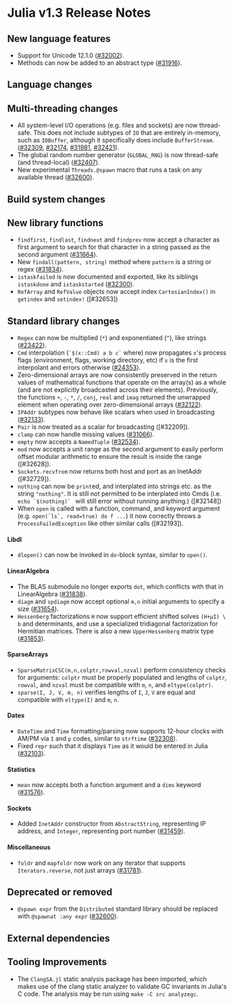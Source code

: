 Julia v1.3 Release Notes
========================

New language features
---------------------

* Support for Unicode 12.1.0 ([#32002]).
* Methods can now be added to an abstract type ([#31916]).

Language changes
----------------


Multi-threading changes
-----------------------

* All system-level I/O operations (e.g. files and sockets) are now thread-safe.
  This does not include subtypes of `IO` that are entirely in-memory, such as `IOBuffer`,
  although it specifically does include `BufferStream`.
  ([#32309], [#32174], [#31981], [#32421]).
* The global random number generator (`GLOBAL_RNG`) is now thread-safe (and thread-local) ([#32407]).
* New experimental `Threads.@spawn` macro that runs a task on any available thread ([#32600]).

Build system changes
--------------------


New library functions
---------------------

* `findfirst`, `findlast`, `findnext` and `findprev` now accept a character as first argument
  to search for that character in a string passed as the second argument ([#31664]).
* New `findall(pattern, string)` method where `pattern` is a string or regex ([#31834]).
* `istaskfailed` is now documented and exported, like its siblings `istaskdone` and `istaskstarted` ([#32300]).
* `RefArray` and `RefValue` objects now accept index `CartesianIndex()` in  `getindex` and `setindex!` ([#32653])

Standard library changes
------------------------

* `Regex` can now be multiplied (`*`) and exponentiated (`^`), like strings ([#23422]).
* `Cmd` interpolation (``` `$(x::Cmd) a b c` ``` where) now propagates `x`'s process flags
  (environment, flags, working directory, etc) if `x` is the first interpolant and errors
  otherwise ([#24353]).
* Zero-dimensional arrays are now consistently preserved in the return values of mathematical
  functions that operate on the array(s) as a whole (and are not explicitly broadcasted across their elements).
  Previously, the functions  `+`, `-`, `*`, `/`, `conj`, `real` and `imag` returned the unwrapped element
  when operating over zero-dimensional arrays ([#32122]).
* `IPAddr` subtypes now behave like scalars when used in broadcasting ([#32133]).
* `Pair` is now treated as a scalar for broadcasting ([#32209]).
* `clamp` can now handle missing values ([#31066]).
* `empty` now accepts a `NamedTuple` ([#32534]).
* `mod` now accepts a unit range as the second argument to easily perform offset modular arithmetic to ensure the result is inside the range ([#32628]).
* `Sockets.recvfrom` now returns both host and port as an InetAddr ([#32729]).
* `nothing` can now be `print`ed, and interplated into strings etc. as the string `"nothing"`. It is still not permitted to be interplated into Cmds (i.e. ``echo `$(nothing)` `` will still error without running anything.) ([#32148])
* When `open` is called with a function, command, and keyword argument (e.g. ```open(`ls`, read=true) do f ...```)
  it now correctly throws a `ProcessFailedException` like other similar calls ([#32193]).

#### Libdl

* `dlopen()` can now be invoked in `do`-block syntax, similar to `open()`.

#### LinearAlgebra

* The BLAS submodule no longer exports `dot`, which conflicts with that in LinearAlgebra ([#31838]).
* `diagm` and `spdiagm` now accept optional `m,n` initial arguments to specify a size ([#31654]).
* `Hessenberg` factorizations `H` now support efficient shifted solves `(H+µI) \ b` and determinants, and use a specialized tridiagonal factorization for Hermitian matrices. There is also a new `UpperHessenberg` matrix type ([#31853]).

#### SparseArrays

* `SparseMatrixCSC(m,n,colptr,rowval,nzval)` perform consistency checks for arguments:
  `colptr` must be properly populated and lengths of `colptr`, `rowval`, and `nzval`
  must be compatible with `m`, `n`, and `eltype(colptr)`.
* `sparse(I, J, V, m, n)` verifies lengths of `I`, `J`, `V` are equal and compatible with
  `eltype(I)` and `m`, `n`.

#### Dates

* `DateTime` and `Time` formatting/parsing now supports 12-hour clocks with AM/PM via `I` and `p` codes, similar to `strftime` ([#32308]).
* Fixed `repr` such that it displays `Time` as it would be entered in Julia ([#32103]).

#### Statistics

* `mean` now accepts both a function argument and a `dims` keyword ([#31576]).

#### Sockets

* Added `InetAddr` constructor from `AbstractString`, representing IP address, and `Integer`,
  representing port number ([#31459]).

#### Miscellaneous

* `foldr` and `mapfoldr` now work on any iterator that supports `Iterators.reverse`, not just arrays ([#31781]).

Deprecated or removed
---------------------

* `@spawn expr` from the `Distributed` standard library should be replaced with `@spawnat :any expr` ([#32600]).

External dependencies
---------------------

Tooling Improvements
---------------------

* The `ClangSA.jl` static analysis package has been imported, which makes use of
  the clang static analyzer to validate GC invariants in Julia's C code. The analysis
  may be run using `make -C src analyzegc`.

<!--- generated by NEWS-update.jl: -->
[#23422]: https://github.com/JuliaLang/julia/issues/23422
[#24353]: https://github.com/JuliaLang/julia/issues/24353
[#31066]: https://github.com/JuliaLang/julia/issues/31066
[#31459]: https://github.com/JuliaLang/julia/issues/31459
[#31576]: https://github.com/JuliaLang/julia/issues/31576
[#31654]: https://github.com/JuliaLang/julia/issues/31654
[#31664]: https://github.com/JuliaLang/julia/issues/31664
[#31781]: https://github.com/JuliaLang/julia/issues/31781
[#31834]: https://github.com/JuliaLang/julia/issues/31834
[#31838]: https://github.com/JuliaLang/julia/issues/31838
[#31853]: https://github.com/JuliaLang/julia/issues/31853
[#31916]: https://github.com/JuliaLang/julia/issues/31916
[#31981]: https://github.com/JuliaLang/julia/issues/31981
[#32002]: https://github.com/JuliaLang/julia/issues/32002
[#32103]: https://github.com/JuliaLang/julia/issues/32103
[#32122]: https://github.com/JuliaLang/julia/issues/32122
[#32133]: https://github.com/JuliaLang/julia/issues/32133
[#32174]: https://github.com/JuliaLang/julia/issues/32174
[#32300]: https://github.com/JuliaLang/julia/issues/32300
[#32308]: https://github.com/JuliaLang/julia/issues/32308
[#32309]: https://github.com/JuliaLang/julia/issues/32309
[#32407]: https://github.com/JuliaLang/julia/issues/32407
[#32421]: https://github.com/JuliaLang/julia/issues/32421
[#32534]: https://github.com/JuliaLang/julia/issues/32534
[#32600]: https://github.com/JuliaLang/julia/issues/32600
